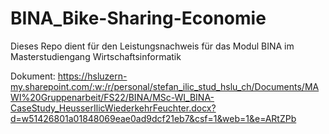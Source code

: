 # BINA_Bike-Sharing-Economie
Dieses Repo dient für den Leistungsnachweis für das Modul BINA im Masterstudiengang Wirtschaftsinformatik

Dokument:
https://hsluzern-my.sharepoint.com/:w:/r/personal/stefan_ilic_stud_hslu_ch/Documents/MAWI%20Gruppenarbeit/FS22/BINA/MSc-WI_BINA-CaseStudy_HeusserIlicWiederkehrFeuchter.docx?d=w51426801a01848069eae0ad9dcf21eb7&csf=1&web=1&e=ARtZPb

